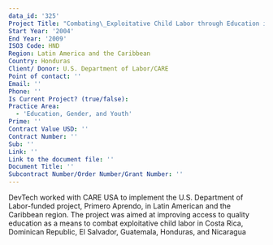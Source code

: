 ```yaml
---
data_id: '325'
Project Title: "Combating\_Exploitative Child Labor through Education in Central America"
Start Year: '2004'
End Year: '2009'
ISO3 Code: HND
Region: Latin America and the Caribbean
Country: Honduras
Client/ Donor: U.S. Department of Labor/CARE
Point of contact: ''
Email: ''
Phone: ''
Is Current Project? (true/false): 
Practice Area:
  - 'Education, Gender, and Youth'
Prime: ''
Contract Value USD: ''
Contract Number: ''
Sub: ''
Link: ''
Link to the document file: ''
Document Title: ''
Subcontract Number/Order Number/Grant Number: ''
---
```


DevTech worked with CARE USA to implement the U.S. Department of Labor-funded project, Primero Aprendo, in Latin American and the Caribbean region. The project was aimed at improving access to quality education as a means to combat exploitative child labor in Costa Rica, Dominican Republic, El Salvador, Guatemala, Honduras, and Nicaragua